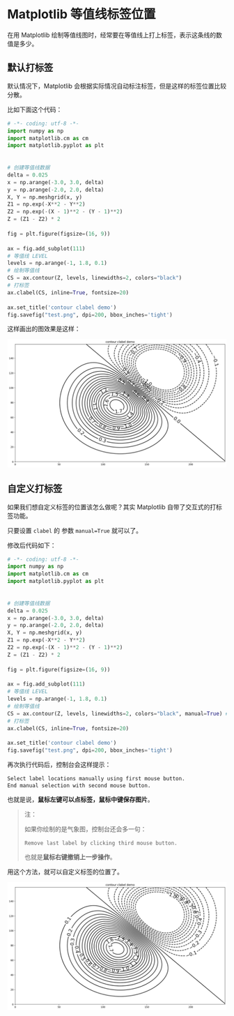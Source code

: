 # Matplotlib 等值线标签位置


在用 Matplotlib 绘制等值线图时，经常要在等值线上打上标签，表示这条线的数值是多少。

## 默认打标签

默认情况下，Matplotlib 会根据实际情况自动标注标签，但是这样的标签位置比较分散。

比如下面这个代码：

```python
# -*- coding: utf-8 -*-
import numpy as np
import matplotlib.cm as cm
import matplotlib.pyplot as plt


# 创建等值线数据
delta = 0.025
x = np.arange(-3.0, 3.0, delta)
y = np.arange(-2.0, 2.0, delta)
X, Y = np.meshgrid(x, y)
Z1 = np.exp(-X**2 - Y**2)
Z2 = np.exp(-(X - 1)**2 - (Y - 1)**2)
Z = (Z1 - Z2) * 2

fig = plt.figure(figsize=(16, 9))

ax = fig.add_subplot(111)
# 等值线 LEVEL
levels = np.arange(-1, 1.8, 0.1)
# 绘制等值线
CS = ax.contour(Z, levels, linewidths=2, colors="black")
# 打标签
ax.clabel(CS, inline=True, fontsize=20)

ax.set_title('contour clabel demo')
fig.savefig("test.png", dpi=200, bbox_inches='tight')
```

这样画出的图效果是这样：

![默认打点](/img/20230722/00.png)

## 自定义打标签

如果我们想自定义标签的位置该怎么做呢？其实 Matplotlib 自带了交互式的打标签功能。

只要设置 `clabel` 的 参数 `manual=True` 就可以了。

修改后代码如下：

```python
# -*- coding: utf-8 -*-
import numpy as np
import matplotlib.cm as cm
import matplotlib.pyplot as plt


# 创建等值线数据
delta = 0.025
x = np.arange(-3.0, 3.0, delta)
y = np.arange(-2.0, 2.0, delta)
X, Y = np.meshgrid(x, y)
Z1 = np.exp(-X**2 - Y**2)
Z2 = np.exp(-(X - 1)**2 - (Y - 1)**2)
Z = (Z1 - Z2) * 2

fig = plt.figure(figsize=(16, 9))

ax = fig.add_subplot(111)
# 等值线 LEVEL
levels = np.arange(-1, 1.8, 0.1)
# 绘制等值线
CS = ax.contour(Z, levels, linewidths=2, colors="black", manual=True) # 修改
# 打标签
ax.clabel(CS, inline=True, fontsize=20)

ax.set_title('contour clabel demo')
fig.savefig("test.png", dpi=200, bbox_inches='tight')
```

再次执行代码后，控制台会这样提示：

```
Select label locations manually using first mouse button.
End manual selection with second mouse button.
```

也就是说，**鼠标左键可以点标签，鼠标中键保存图片**。

> 注：
> 
> 如果你绘制的是气象图，控制台还会多一句：
> 
> ```
> Remove last label by clicking third mouse button.
> ```
> 
> 也就是**鼠标右键撤销上一步操作**。

用这个方法，就可以自定义标签的位置了。

![自定义打点](/img/20230722/01.png)



